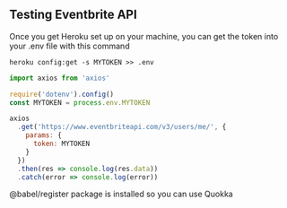 ## Testing Eventbrite API

Once you get Heroku set up on your machine, you can get the token into your .env file with this command
```
heroku config:get -s MYTOKEN >> .env
```

```javascript
import axios from 'axios'

require('dotenv').config()
const MYTOKEN = process.env.MYTOKEN

axios
  .get('https://www.eventbriteapi.com/v3/users/me/', {
    params: {
      token: MYTOKEN
    }
  })
  .then(res => console.log(res.data))
  .catch(error => console.log(error))
```

@babel/register package is installed so you can use Quokka